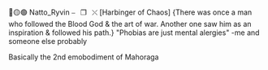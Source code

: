 🔴​🟡​🟢​​   Natto_Ryvin   ⎯⠀❐⠀⤬ 
[Harbinger of Chaos]
{There was once a man who followed the Blood God & the art of war. Another one saw him as an inspiration & followed his path.}
"Phobias are just mental alergies" -me and someone else probably

Basically the 2nd emobodiment of Mahoraga
